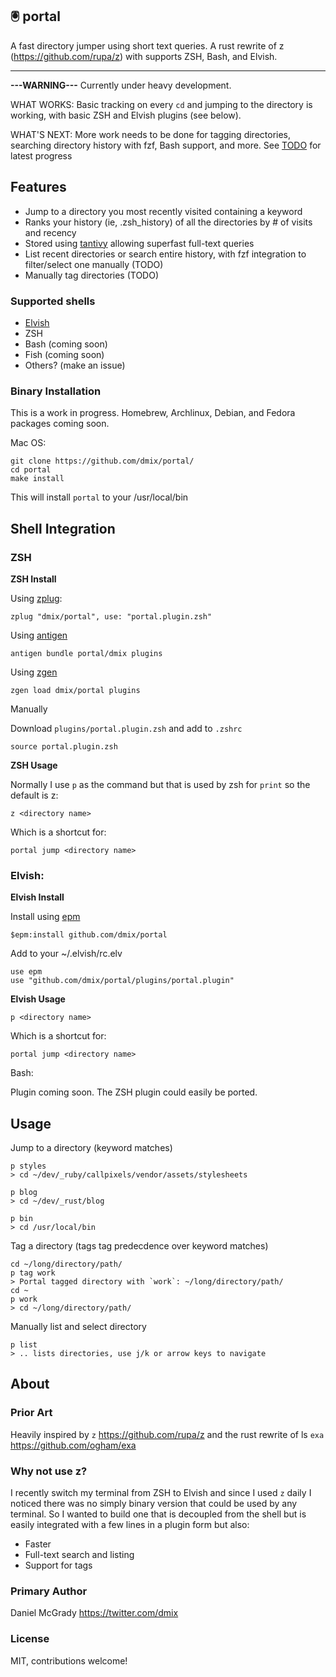 🖲️ portal
---

A fast directory jumper using short text queries. A rust rewrite of z (https://github.com/rupa/z) with supports ZSH, Bash, and Elvish.

---

**---WARNING---** Currently under heavy development. 

WHAT WORKS: Basic tracking on every `cd` and jumping to the directory is working, with basic ZSH and Elvish plugins (see below). 

WHAT'S NEXT: More work needs to be done for tagging directories, searching directory history with fzf, Bash support, and more. See [TODO](https://github.com/dmix/portal/blob/master/TODO.md) for latest progress

## Features

- Jump to a directory you most recently visited containing a keyword
- Ranks your history (ie, .zsh_history) of all the directories by # of visits and recency
- Stored using [tantivy](https://github.com/tantivy-search/tantivy) allowing superfast full-text queries
- List recent directories or search entire history, with fzf integration to filter/select one manually (TODO)
- Manually tag directories (TODO)

### Supported shells

- [Elvish](https://github.com/elves/elvish)
- ZSH
- Bash (coming soon)
- Fish (coming soon)
- Others? (make an issue)

### Binary Installation

This is a work in progress. Homebrew, Archlinux, Debian, and Fedora packages coming soon.

Mac OS:

    git clone https://github.com/dmix/portal/
    cd portal
    make install
    
This will install `portal` to your /usr/local/bin

## Shell Integration


### ZSH

**ZSH Install**

Using [zplug](https://github.com/zplug/zplug):

    zplug "dmix/portal", use: "portal.plugin.zsh"

Using [antigen](https://github.com/zsh-users/antigen)

    antigen bundle portal/dmix plugins

Using [zgen](https://github.com/tarjoilija/zgen)

    zgen load dmix/portal plugins

Manually

Download `plugins/portal.plugin.zsh` and add to `.zshrc`

    source portal.plugin.zsh

**ZSH Usage**

Normally I use `p` as the command but that is used by zsh for `print` so the default is z:

    z <directory name>

Which is a shortcut for:

    portal jump <directory name>

### Elvish:

**Elvish Install**

Install using [epm](https://elv.sh/ref/epm.html)

    $epm:install github.com/dmix/portal

Add to your ~/.elvish/rc.elv

    use epm
    use "github.com/dmix/portal/plugins/portal.plugin"

**Elvish Usage**

    p <directory name>
    
Which is a shortcut for:

    portal jump <directory name>

Bash:

Plugin coming soon. The ZSH plugin could easily be ported.

## Usage

Jump to a directory (keyword matches)

    p styles
    > cd ~/dev/_ruby/callpixels/vendor/assets/stylesheets

    p blog
    > cd ~/dev/_rust/blog

    p bin
    > cd /usr/local/bin

Tag a directory (tags tag predecdence over keyword matches)

    cd ~/long/directory/path/
    p tag work
    > Portal tagged directory with `work`: ~/long/directory/path/
    cd ~
    p work
    > cd ~/long/directory/path/

Manually list and select directory

    p list
    > .. lists directories, use j/k or arrow keys to navigate

## About

### Prior Art

Heavily inspired by `z` https://github.com/rupa/z and the rust rewrite of ls `exa` https://github.com/ogham/exa

### Why not use z?

I recently switch my terminal from ZSH to Elvish and since I used `z` daily I
noticed there was no simply binary version that could be used by any terminal.
So I wanted to build one that is decoupled from the shell but is easily
integrated with a few lines in a plugin form but also:

- Faster
- Full-text search and listing
- Support for tags

### Primary Author

Daniel McGrady
https://twitter.com/dmix

### License

MIT, contributions welcome!
